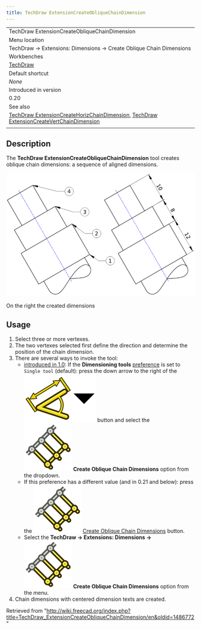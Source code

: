 ```yaml
---
title: TechDraw ExtensionCreateObliqueChainDimension
---
```


|                                                                                                                                                                                                                                                                                   |
| --------------------------------------------------------------------------------------------------------------------------------------------------------------------------------------------------------------------------------------------------------------------------------- |
| TechDraw ExtensionCreateObliqueChainDimension                                                                                                                                                                                                                                     |
| Menu location                                                                                                                                                                                                                                                                     |
| TechDraw → Extensions: Dimensions → Create Oblique Chain Dimensions                                                                                                                                                                                                               |
| Workbenches                                                                                                                                                                                                                                                                       |
| [TechDraw](/TechDraw_Workbench "TechDraw Workbench")                                                                                                                                                                                                                              |
| Default shortcut                                                                                                                                                                                                                                                                  |
| _None_                                                                                                                                                                                                                                                                            |
| Introduced in version                                                                                                                                                                                                                                                             |
| 0.20                                                                                                                                                                                                                                                                              |
| See also                                                                                                                                                                                                                                                                          |
| [TechDraw ExtensionCreateHorizChainDimension](/TechDraw_ExtensionCreateHorizChainDimension "TechDraw ExtensionCreateHorizChainDimension"), [TechDraw ExtensionCreateVertChainDimension](/TechDraw_ExtensionCreateVertChainDimension "TechDraw ExtensionCreateVertChainDimension") |
|                                                                                                                                                                                                                                                                                   |

## Description

The **TechDraw ExtensionCreateObliqueChainDimension** tool creates oblique chain dimensions: a sequence of aligned dimensions.

![](/src/assets/images/TechDraw_ExtensionCreateObliqueChainDimensionExample.png)

On the right the created dimensions

## Usage

1. Select three or more vertexes.
2. The two vertexes selected first define the direction and determine the position of the chain dimension.
3. There are several ways to invoke the tool:
   - [introduced in 1.0](/Release_notes_1.0 "Release notes 1.0"): If the **Dimensioning tools** [preference](/TechDraw_Preferences#Dimensions "TechDraw Preferences") is set to `Single tool` (default): press the down arrow to the right of the ![](/src/assets/images/TechDraw_Dimension.svg)![](/src/assets/images/Toolbar_flyout_arrow.svg) button and select the **![](/src/assets/images/TechDraw_ExtensionCreateObliqueChainDimension.svg) Create Oblique Chain Dimensions** option from the dropdown.
   - If this preference has a different value (and in 0.21 and below): press the ![](/src/assets/images/TechDraw_ExtensionCreateObliqueChainDimension.svg) [Create Oblique Chain Dimensions](/TechDraw_ExtensionCreateObliqueChainDimension "TechDraw ExtensionCreateObliqueChainDimension") button.
   - Select the **TechDraw → Extensions: Dimensions → ![](/src/assets/images/TechDraw_ExtensionCreateObliqueChainDimension.svg) Create Oblique Chain Dimensions** option from the menu.
4. Chain dimensions with centered dimension texts are created.

Retrieved from "<http://wiki.freecad.org/index.php?title=TechDraw_ExtensionCreateObliqueChainDimension/en&oldid=1486772>"
